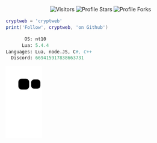 <p align="center"><img src="https://gpvc.arturio.dev/Cryptweb" alt="Visitors"></a>
<img src="https://img.shields.io/badge/dynamic/json?&label=Total%20Stars&color=bb2527&style=flat&style=for-the-badge&query=%24.stars&url=https://api.github-star-counter.workers.dev/user/Cryptweb" alt="Profile Stars"></a>
<img src="https://img.shields.io/badge/dynamic/json?&label=Total%20Forks&color=bb2527&style=flat&style=for-the-badge&query=%24.forks&url=https://api.github-star-counter.workers.dev/user/Cryptweb" alt="Profile Forks"></a>

```lua
cryptweb = 'cryptweb'
print('Follow', cryptweb, 'on Github')
```

```python
       OS: nt10
      Lua: 5.4.4
Languages: Lua, node.JS, C#, C++
  Discord: 669415917838663731
```

<a href="https://www.youtube.com/watch?v=dQw4w9WgXcQ" target="_blank"><img src="https://github.com/AstraaDev/AstraaDev/blob/output/github-contribution-grid-snake.svg" alt="snake"></a>
